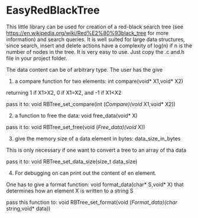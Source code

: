 # EasyRedBlackTree
This little library can be used for creation of a red-black search tree (see 
https://en.wikipedia.org/wiki/Red%E2%80%93black_tree for more information) and search queries. It is well 
suited for large data structures, since search, insert and delete actions have a complexity of log(n) if n is the 
number of nodes in the tree. It is very easy to use. Just copy the .c and.h file in your project folder. 

The data content can be of arbitrary type. The user has the give

1. a compare function for two elements:     int compare(void* X1,void* X2)

  returning 1 if X1>X2, 0 if X1=X2, and -1 if X1<X2
  
  pass it to:  void RBTree_set_compare(int (*Compare)(void* X1,void* X2))
  
2. a function to free the data:  void free_data(void* X) 

  pass it to: void RBTree_set_free(void (*Free_data)(void* X))

3. give the memory size of a data element in bytes: data_size_in_bytes

  This is only necessary if one want to convert a tree to an array of tha data
  
  pass it to: void RBTree_set_data_size(size_t data_size)

4. For debugging on can print out the content of en element. 

  One has to give a format function:  void format_data(char* S,void* X) 
  that determines how an element X is written to a string S
  
  pass this function to: void RBTree_set_format(void (*Format_data)(char* string,void* data))
  
  


